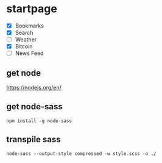# startpage
- [x] Bookmarks
- [x] Search
- [ ] Weather
- [x] Bitcoin
- [ ] News Feed

## get node
https://nodejs.org/en/
## get node-sass
`npm install -g node-sass`
## transpile sass
`node-sass --output-style compressed -w style.scss -o ./`

